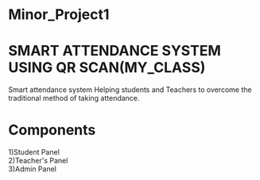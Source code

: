 # Minor_Project1

# SMART ATTENDANCE SYSTEM USING QR SCAN(MY_CLASS)
Smart attendance system Helping students and Teachers to overcome the traditional method of taking attendance.

# Components
1)Student Panel <br>
2)Teacher's Panel <br>
3)Admin Panel
